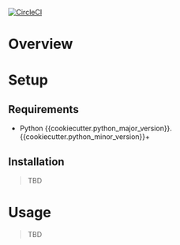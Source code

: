 [![CircleCI](https://circleci.com/gh/{{cookiecutter.github_username}}/{{cookiecutter.github_repo}}.svg?style=svg)](https://circleci.com/gh/{{cookiecutter.github_username}}/{{cookiecutter.github_repo}})

# Overview

# Setup

## Requirements

* Python {{cookiecutter.python_major_version}}.{{cookiecutter.python_minor_version}}+

## Installation

> TBD

# Usage

> TBD
